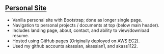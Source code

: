 ## [Personal Site](http://andreik.net/)

- Vanilla personal site with Bootstrap; done as longer single page.
- Navigation to personal projects / documents at top (below main header).
- Includes landing page, about, contact, and ability to view/download resume.
- Hosted using GitHub pages (Originally deployed on AWS EC2).
- Used my github accounts akassian, akassian1, and akass1122.
